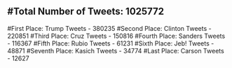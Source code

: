 #Total Number of Tweets: 1025772 
---
#First Place: Trump Tweets - 380235
#Second Place: Clinton Tweets - 220851
#Third Place: Cruz Tweets - 150816
#Fourth Place: Sanders Tweets - 116367
#Fifth Place: Rubio Tweets - 61231
#Sixth Place: Jeb! Tweets - 48871
#Seventh Place: Kasich Tweets - 34774
#Last Place: Carson Tweets - 12627

